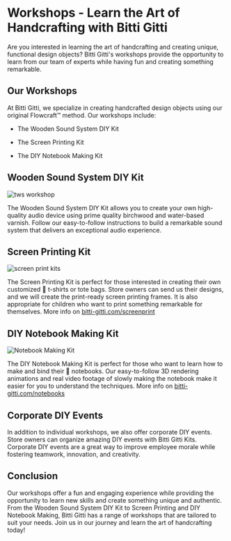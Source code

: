 # Workshops - Learn the Art of Handcrafting with Bitti Gitti

Are you interested in learning the art of handcrafting and creating unique, functional design objects? Bitti Gitti's workshops provide the opportunity to learn from our team of experts while having fun and creating something remarkable.

## Our Workshops

At Bitti Gitti, we specialize in creating handcrafted design objects using our original Flowcraft™ method. Our workshops include:

* The Wooden Sound System DIY Kit

* The Screen Printing Kit

* The DIY Notebook Making Kit


## Wooden Sound System DIY Kit
![tws workshop](https://uploads-ssl.webflow.com/577fb500e970a606264913c7/5b3d0068df53bd0a95967492_SoundSystem-Making-3.jpg)

The Wooden Sound System DIY Kit allows you to create your own high-quality audio device using prime quality birchwood and water-based varnish. Follow our easy-to-follow instructions to build a remarkable sound system that delivers an exceptional audio experience.

## Screen Printing Kit
![screen print kits](https://uploads-ssl.webflow.com/577fb500e970a606264913c7/5e9d9987c0385a28d8a4f687_Custom-2-p-500.jpeg)

The Screen Printing Kit is perfect for those interested in creating their own customized 👕 t-shirts or tote bags. Store owners can send us their designs, and we will create the print-ready screen printing frames. It is also appropriate for children who want to print something remarkable for themselves.
More info on [bitti-gitti.com/screenprint](https://www.bitti-gitti.com/wholesale/custom-screen-printer)

## DIY Notebook Making Kit
![Notebook Making Kit](https://uploads-ssl.webflow.com/577fb500e970a606264913c7/603661f7430d47127ec5aa02_notebook-studio-9-p-500.jpeg)

The DIY Notebook Making Kit is perfect for those who want to learn how to make and bind their 📔 notebooks. Our easy-to-follow 3D rendering animations and real video footage of slowly making the notebook make it easier for you to understand the techniques.
More info on [bitti-gitti.com/notebooks](https://www.bitti-gitti.com/wholesale/the-wooden-notebook-kit)

## Corporate DIY Events

In addition to individual workshops, we also offer corporate DIY events. Store owners can organize amazing DIY events with Bitti Gitti Kits. Corporate DIY events are a great way to improve employee morale while fostering teamwork, innovation, and creativity.

## Conclusion

Our workshops offer a fun and engaging experience while providing the opportunity to learn new skills and create something unique and authentic. From the Wooden Sound System DIY Kit to Screen Printing and DIY Notebook Making, Bitti Gitti has a range of workshops that are tailored to suit your needs. Join us in our journey and learn the art of handcrafting today!
